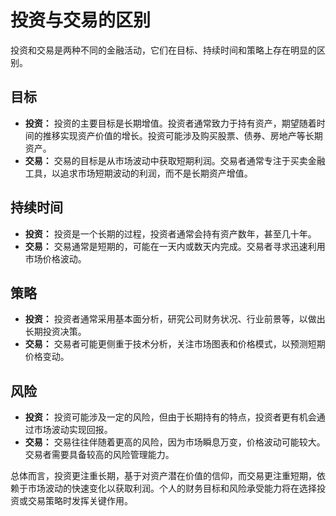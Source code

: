 # 投资与交易的区别

投资和交易是两种不同的金融活动，它们在目标、持续时间和策略上存在明显的区别。

## **目标**

* **投资：** 投资的主要目标是长期增值。投资者通常致力于持有资产，期望随着时间的推移实现资产价值的增长。投资可能涉及购买股票、债券、房地产等长期资产。
* **交易：** 交易的目标是从市场波动中获取短期利润。交易者通常专注于买卖金融工具，以追求市场短期波动的利润，而不是长期资产增值。

## **持续时间**

* **投资：** 投资是一个长期的过程，投资者通常会持有资产数年，甚至几十年。
* **交易：** 交易通常是短期的，可能在一天内或数天内完成。交易者寻求迅速利用市场价格波动。

## **策略**

* **投资：** 投资者通常采用基本面分析，研究公司财务状况、行业前景等，以做出长期投资决策。
* **交易：** 交易者可能更侧重于技术分析，关注市场图表和价格模式，以预测短期价格变动。

## **风险**

* **投资：** 投资可能涉及一定的风险，但由于长期持有的特点，投资者更有机会通过市场波动实现回报。
* **交易：** 交易往往伴随着更高的风险，因为市场瞬息万变，价格波动可能较大。交易者需要具备较高的风险管理能力。

总体而言，投资更注重长期，基于对资产潜在价值的信仰，而交易更注重短期，依赖于市场波动的快速变化以获取利润。个人的财务目标和风险承受能力将在选择投资或交易策略时发挥关键作用。
